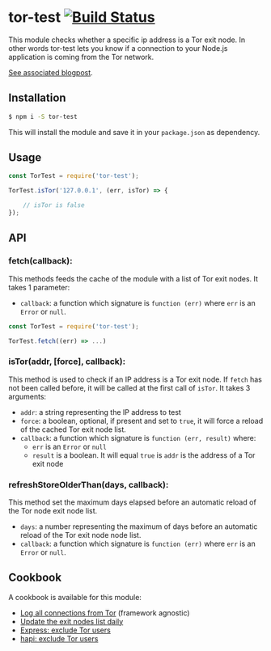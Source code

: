 # tor-test [![Build Status](https://travis-ci.org/sqreen/tor-test.svg?branch=master)](https://travis-ci.org/sqreen/tor-test)

This module checks whether a specific ip address is a Tor exit node. In other words tor-test lets you know if a connection
to your Node.js application is coming from the Tor network.

[See associated blogpost](https://blog.sqreen.io/identify-tor-connections-node-js-tor-test/).

## Installation

```sh
$ npm i -S tor-test
```
This will install the module and save it in your `package.json` as dependency.

## Usage

```js
const TorTest = require('tor-test');

TorTest.isTor('127.0.0.1', (err, isTor) => {

    // isTor is false
});
```

## API

### fetch(callback):

This methods feeds the cache of the module with a list of Tor exit nodes.
It takes 1 parameter:
* `callback`: a function which signature is `function (err)` where `err` is an `Error` or `null`.

```js
const TorTest = require('tor-test');

TorTest.fetch((err) => ...)
```

### isTor(addr, [force], callback):

This method is used to check if an IP address is a Tor exit node.
If `fetch` has not been called before, it will be called at the first call of `isTor`.
It takes 3 arguments:
* `addr`: a string representing the IP address to test
* `force`: a boolean, optional, if present and set to `true`, it will force a reload of the cached Tor exit node list.
* `callback`: a function which signature is `function (err, result)` where:
    * `err` is an `Error` or `null`
    * `result` is a boolean. It will equal `true` is `addr` is the address of a Tor exit node
    
### refreshStoreOlderThan(days, callback):

This method set the maximum days elapsed before an automatic reload of the Tor node exit node list.
* `days`: a number representing the maximum of days before an automatic reload of the Tor exit node node list.
* `callback`: a function which signature is `function (err)` where `err` is an `Error` or `null`.

## Cookbook

A cookbook is available for this module:
* [Log all connections from Tor](./cookbook/log.md) (framework agnostic)
* [Update the exit nodes list daily](./cookbook/update.md)
* [Express: exclude Tor users](./cookbook/express.md)
* [hapi: exclude Tor users](./cookbook/hapi.md)

